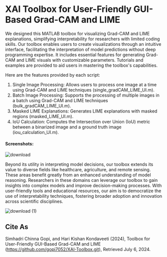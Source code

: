 # XAI Toolbox for User-Friendly GUI-Based Grad-CAM and LIME
We designed this MATLAB toolbox for visualizing Grad-CAM and LIME explanations, simplifying interpretability for researchers with limited coding skills. Our toolbox enables users to create visualizations through an intuitive interface, facilitating the interpretation of model predictions without deep programming expertise. It includes essential features for generating Grad-CAM and LIME visuals with customizable parameters. Tutorials and examples are provided to aid users in mastering the toolbox's capabilities.

Here are the features provided by each script:
1. Single Image Processing: Allows users to process one image at a time using Grad-CAM and LIME techniques (single_gradCAM_LIME_UI.m).
2. Batch Image Processing: Supports the processing of multiple images in a batch using Grad-CAM and LIME techniques (bulk_gradCAM_LIME_UI.m).
3. Masked LIME Explanations: Generates LIME explanations with masked regions (masked_LIME_UI.m).
4. IoU Calculation: Computes the Intersection over Union (IoU) metric between a binarized image and a ground truth image (iou_calculation_UI.m).

#### Screenshots:
![download](https://github.com/user-attachments/assets/2af4dca1-1e0e-4fb1-ac96-9d6368c10016)
 
Beyond its utility in interpreting model decisions, our toolbox extends its value to diverse fields like healthcare, agriculture, and remote sensing. These areas benefit greatly from an enhanced understanding of model reasoning. Researchers in these domains can leverage our toolbox to gain insights into complex models and improve decision-making processes. With user-friendly tools and educational resources, our aim is to democratize the use of interpretability techniques, fostering broader adoption and innovation across scientific disciplines.

![download (1)](https://github.com/user-attachments/assets/4c1ab51c-e4e7-4aaf-a80b-95b246b17dc4)


## Cite As
Simhadri Chinna Gopi, and Hari Kishan Kondaveeti (2024), Toolbox for User-Friendly GUI-Based Grad-CAM and LIME (https://github.com/gopi7052/XAI-Toolbox.git), Retrieved July 6, 2024.
